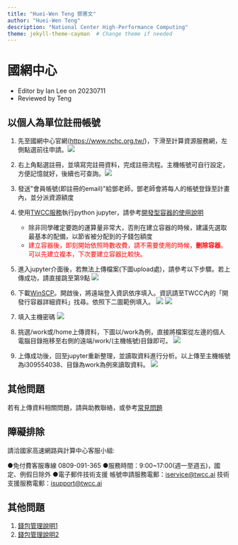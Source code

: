 ```yaml
---
title: "Huei-Wen Teng 鄧惠文"
author: "Huei-Wen Teng"
description: "National Center High-Performance Computing"
theme: jekyll-theme-cayman  # Change theme if needed
---
```


# 國網中心

- Editor by Ian Lee on 20230711
- Reviewed by Teng


## 以個人為單位註冊帳號
1. 先至國網中心官網(https://www.nchc.org.tw/)，下滑至計算資源服務網，左側點選前往申請。![](https://i.imgur.com/iJJ9uoF.png)
4. 右上角點選註冊，並填寫完註冊資料，完成註冊流程。主機帳號可自行設定，方便記憶就好，後續也可查詢。![](https://i.imgur.com/rICrBRg.jpg)
5. 發送"會員帳號(即註冊的email)"給鄧老師，鄧老師會將每人的帳號登錄至計畫內，並分派資源額度
6. 使用[TWCC服務](https://www.twcc.ai/)執行python jupyter，請參考[開發型容器的使用說明](https://man.twcc.ai/@twccdocs/doc-ccs-main-zh/https%3A%2F%2Fman.twcc.ai%2F%40twccdocs%2Fguide-ccs-create-zh)
    * 除非同學確定要跑的運算量非常大，否則在建立容器的時候，建議先選取最基本的配備，以節省被分配到的子錢包額度
    * <font color="#f00">建立容器後，即刻開始依照時數收費，請不需要使用的時候，**刪除容器**。可以先建立複本，下次要建立容器比較快。</font>
7. 進入jupyter介面後，若無法上傳檔案(下圖upload處)，請參考以下步驟。若上傳成功，請直接跳至第9點
![](https://i.imgur.com/BZorUk7.png)

8. 下載[WinSCP](https://winscp.net/eng/download.php)。開啟後，將遠端登入資訊依序填入。資訊請至TWCC內的「開發行容器詳細資料」找尋。依照下二圖範例填入。
![](https://i.imgur.com/Y015GpU.png)
![](https://i.imgur.com/3yGW6NZ.png)
9. 填入主機密碼
![](https://i.imgur.com/oge6DDs.png)

10. 挑選/work或/home上傳資料，下圖以/work為例，直接將檔案從左邊的個人電腦目錄拖移至右側的遠端/work/(主機帳號)目錄即可。
![](https://i.imgur.com/n4zvCU5.png)

11. 上傳成功後，回至jupyter重新整理，並讀取資料進行分析。以上傳至主機帳號為i309554038、目錄為work為例來讀取資料。
![](https://i.imgur.com/VSEN9Lz.png)


## 其他問題
若有上傳資料相關問題，請與助教聯絡，或參考[常見問題](https://man.twcc.ai/@twccdocs/doc-ccs-main-zh/%2F%40twccdocs%2Fccs-overview-zh)
## 障礙排除

請洽國家高速網路與計算中心客服小組:

●免付費客服專線 0809-091-365
●服務時間：9:00~17:00(週一至週五)，國定、例假日除外
●電子郵件技術支援
帳號申請服務電郵：iservice@twcc.ai
技術支援服務電郵：isupport@twcc.ai





## 其他問題

1. [錢包管理說明1](https://iservice.nchc.org.tw/nchc_service/nchc_service_qa.php?target=16)
2. [錢包管理說明2](https://iservice.nchc.org.tw/module_page.php?module=nchc_service#nchc_service/nchc_service.php?action=prj_view_wallet&uuid=a487afa6-a769-4d32-b232-222b83204537)
